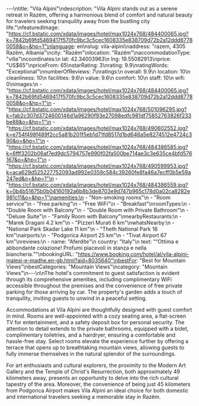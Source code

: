 ---\ntitle: "Vila Alpini"\ndescription: "Vila Alpini stands out as a serene retreat in Razëm, offering a harmonious blend of comfort and natural beauty for travelers seeking tranquility away from the bustling city life."\nfeaturedImage: "https://cf.bstatic.com/xdata/images/hotel/max1024x768/484400065.jpg?k=7842b69fd5469417f570fc9bc3c5cec1608335e838709d72b2a12ddd87780058&o=&hp=1"\nlanguage: en\nslug: vila-alpini\naddress: "razem, 4305 Razëm, Albania"\ncity: "Razëm"\nlocation: "Razëm"\naccommodationType: "villa"\ncoordinates:\n  lat: 42.34003963\n  lng: 19.55082913\nprice: "US$65"\npriceFrom: 65\nstarRating: 3\nrating: 9.9\nratingWords: "Exceptional"\nnumberOfReviews: 7\nratings:\n  overall: 9.9\n  location: 10\n  cleanliness: 10\n  facilities: 9.6\n  value: 9.6\n  comfort: 10\n  staff: 10\n  wifi: 0\nimages:\n  - "https://cf.bstatic.com/xdata/images/hotel/max1024x768/484400065.jpg?k=7842b69fd5469417f570fc9bc3c5cec1608335e838709d72b2a12ddd87780058&o=&hp=1"\n  - "https://cf.bstatic.com/xdata/images/hotel/max1024x768/501096295.jpg?k=fab2c307d3724600146d1a96290f93e27098edfc981df75852763826f233be88&o=&hp=1"\n  - "https://cf.bstatic.com/xdata/images/hotel/max1024x768/490602552.jpg?k=e754f498f489f2cc5a81b201f5eb1d71fd8517d1bd646a5e8274512e4724c390&o=&hp=1"\n  - "https://cf.bstatic.com/xdata/images/hotel/max1024x768/484386585.jpg?k=6fff3202b06af7ed9dc5794757e990f02fa500be714ae3c3e635ce4bfd576167&o=&hp=1"\n  - "https://cf.bstatic.com/xdata/images/hotel/max1024x768/490599953.jpg?k=aca629d525227752093ad992e0359c584c39260fe8fa46a7ecff0b5e59a247ed&o=&hp=1"\n  - "https://cf.bstatic.com/xdata/images/hotel/max1024x768/484386559.jpg?k=0b4b51675b0b04160192a6b8b3de8703e9d747b965c178d0a02ca8282e981c11&o=&hp=1"\namenities:\n  - "Non-smoking rooms"\n  - "Room service"\n  - "Free parking"\n  - "Free WiFi"\n  - "Breakfast"\nroomTypes:\n  - "Double Room with Balcony"\n  - "Double Room with Private Bathroom"\n  - "Deluxe Suite"\n  - "Family Room with Balcony"\nnearbyRestaurants:\n  - "Marek Dragani 4.2 km"\n  - "Pizzeri Murati 6 km"\nwhatsNearby:\n  - "National Park Skadar Lake 11 km"\n  - "Theth National Park 16 km"\nairports:\n  - "Podgorica Airport 25 km"\n  - "Tivat Airport 67 km"\nreviews:\n  - name: "Aferdite"\n    country: "Italy"\n    text: "“Ottima e abbondante colazione!
Profumi piacevoli in stanza e nella biancheria.”"\nbookingURL: "https://www.booking.com/hotel/al/vila-alpini-malesi-e-madhe.en-gb.html?aid=8035640"\nbestFor: "Best for Mountain Views"\nbestCategories: "Mountain Views"\ncategory: "Mountain Views"\n---\n\nThe hotel's commitment to guest satisfaction is evident through its comprehensive amenities, including complimentary WiFi accessible throughout the premises and the convenience of free private parking for those arriving by car. The property's garden adds a touch of tranquility, inviting guests to unwind in a peaceful setting.

Accommodations at Vila Alpini are thoughtfully designed with guest comfort in mind. Rooms are well-appointed with a cozy seating area, a flat-screen TV for entertainment, and a safety deposit box for personal security. The attention to detail extends to the private bathrooms, equipped with a bidet, complimentary toiletries, and a hairdryer, ensuring a comfortable and hassle-free stay. Select rooms elevate the experience further by offering a terrace that opens up to breathtaking mountain views, allowing guests to fully immerse themselves in the natural splendor of the surroundings.

For art enthusiasts and cultural explorers, the proximity to the Modern Art Gallery and the Temple of Christ's Resurrection, both approximately 49 kilometers away, presents an opportunity to delve into the rich cultural tapestry of the area. Moreover, the convenience of being just 45 kilometers from Podgorica Airport makes Vila Alpini an ideal choice for both domestic and international travelers seeking a memorable stay in Razëm.